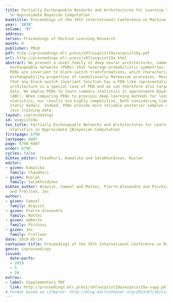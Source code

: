 ```yaml
---
title: Partially Exchangeable Networks and Architectures for Learning Summary Statistics
  in Approximate Bayesian Computation
booktitle: Proceedings of the 36th International Conference on Machine Learning
year: '2019'
volume: '97'
address: 
series: Proceedings of Machine Learning Research
month: 0
publisher: PMLR
pdf: http://proceedings.mlr.press/v97/wiqvist19a/wiqvist19a.pdf
url: http://proceedings.mlr.press/v97/wiqvist19a.html
abstract: We present a novel family of deep neural architectures, named partially
  exchangeable networks (PENs) that leverage probabilistic symmetries. By design,
  PENs are invariant to block-switch transformations, which characterize the partial
  exchangeability properties of conditionally Markovian processes. Moreover, we show
  that any block-switch invariant function has a PEN-like representation. The DeepSets
  architecture is a special case of PEN and we can therefore also target fully exchangeable
  data. We employ PENs to learn summary statistics in approximate Bayesian computation
  (ABC). When comparing PENs to previous deep learning methods for learning summary
  statistics, our results are highly competitive, both considering time series and
  static models. Indeed, PENs provide more reliable posterior samples even when using
  less training data.
layout: inproceedings
id: wiqvist19a
tex_title: Partially Exchangeable Networks and Architectures for Learning Summary
  Statistics in Approximate {B}ayesian Computation
firstpage: 6798
lastpage: 6807
page: 6798-6807
order: 6798
cycles: false
bibtex_editor: Chaudhuri, Kamalika and Salakhutdinov, Ruslan
editor:
- given: Kamalika
  family: Chaudhuri
- given: Ruslan
  family: Salakhutdinov
bibtex_author: Wiqvist, Samuel and Mattei, Pierre-Alexandre and Picchini, Umberto
  and Frellsen, Jes
author:
- given: Samuel
  family: Wiqvist
- given: Pierre-Alexandre
  family: Mattei
- given: Umberto
  family: Picchini
- given: Jes
  family: Frellsen
date: 2019-05-24
container-title: Proceedings of the 36th International Conference on Machine Learning
genre: inproceedings
issued:
  date-parts:
  - 2019
  - 5
  - 24
extras:
- label: Supplementary PDF
  link: http://proceedings.mlr.press/v97/wiqvist19a/wiqvist19a-supp.pdf
# Format based on citeproc: http://blog.martinfenner.org/2013/07/30/citeproc-yaml-for-bibliographies/
---
```

